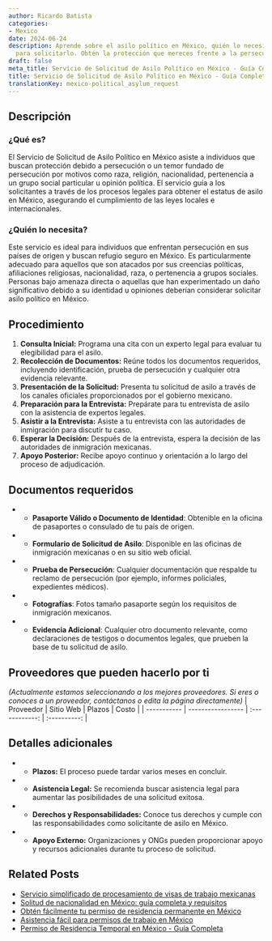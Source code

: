 ```yaml
---
author: Ricardo Batista
categories:
- Mexico
date: 2024-06-24
description: Aprende sobre el asilo político en México, quién lo necesita y los pasos
  para solicitarlo. Obtén la protección que mereces frente a la persecución.
draft: false
meta_title: Servicio de Solicitud de Asilo Político en México - Guía Completa
title: Servicio de Solicitud de Asilo Político en México - Guía Completa
translationKey: mexico-political_asylum_request
---
```



## Descripción
### ¿Qué es?
El Servicio de Solicitud de Asilo Político en México asiste a individuos que buscan protección debido a persecución o un temor fundado de persecución por motivos como raza, religión, nacionalidad, pertenencia a un grupo social particular u opinión política. El servicio guía a los solicitantes a través de los procesos legales para obtener el estatus de asilo en México, asegurando el cumplimiento de las leyes locales e internacionales.

### ¿Quién lo necesita?
Este servicio es ideal para individuos que enfrentan persecución en sus países de origen y buscan refugio seguro en México. Es particularmente adecuado para aquellos que son atacados por sus creencias políticas, afiliaciones religiosas, nacionalidad, raza, o pertenencia a grupos sociales. Personas bajo amenaza directa o aquellas que han experimentado un daño significativo debido a su identidad u opiniones deberían considerar solicitar asilo político en México.

## Procedimiento

1. **Consulta Inicial:** Programa una cita con un experto legal para evaluar tu elegibilidad para el asilo.
2. **Recolección de Documentos:** Reúne todos los documentos requeridos, incluyendo identificación, prueba de persecución y cualquier otra evidencia relevante.
3. **Presentación de la Solicitud:** Presenta tu solicitud de asilo a través de los canales oficiales proporcionados por el gobierno mexicano.
4. **Preparación para la Entrevista:** Prepárate para tu entrevista de asilo con la asistencia de expertos legales.
5. **Asistir a la Entrevista:** Asiste a tu entrevista con las autoridades de inmigración para discutir tu caso.
6. **Esperar la Decisión:** Después de la entrevista, espera la decisión de las autoridades de inmigración mexicanas.
7. **Apoyo Posterior:** Recibe apoyo continuo y orientación a lo largo del proceso de adjudicación.

## Documentos requeridos

- * **Pasaporte Válido o Documento de Identidad**: Obtenible en la oficina de pasaportes o consulado de tu país de origen.
- * **Formulario de Solicitud de Asilo**: Disponible en las oficinas de inmigración mexicanas o en su sitio web oficial.
- * **Prueba de Persecución**: Cualquier documentación que respalde tu reclamo de persecución (por ejemplo, informes policiales, expedientes médicos).
- * **Fotografías**: Fotos tamaño pasaporte según los requisitos de inmigración mexicanos.
- * **Evidencia Adicional**: Cualquier otro documento relevante, como declaraciones de testigos o documentos legales, que prueben la base de tu solicitud de asilo.

## Proveedores que pueden hacerlo por ti
_(Actualmente estamos seleccionando a los mejores proveedores. Si eres o conoces a un proveedor, contáctanos o edita la página directamente)_
| Proveedor   |     Sitio Web     |     Plazos     |     Costo    |
| ----------- | ----------------- | :------------: | :----------: |

## Detalles adicionales

- * **Plazos:** El proceso puede tardar varios meses en concluir.
- * **Asistencia Legal:** Se recomienda buscar asistencia legal para aumentar las posibilidades de una solicitud exitosa.
- * **Derechos y Responsabilidades:** Conoce tus derechos y cumple con las responsabilidades como solicitante de asilo en México.
- * **Apoyo Externo:** Organizaciones y ONGs pueden proporcionar apoyo y recursos adicionales durante tu proceso de solicitud.
## Related Posts

- [Servicio simplificado de procesamiento de visas de trabajo mexicanas](https://tramitit.com/spanish/guides/mexico/trámite_de_visa_de_trabajo/)
- [Solitud de nacionalidad en México: guía completa y requisitos](https://tramitit.com/spanish/guides/mexico/solicitud_de_nacionalidad/)
- [Obtén fácilmente tu permiso de residencia permanente en México](https://tramitit.com/spanish/guides/mexico/permiso_de_residencia_permanente/)
- [Asistencia fácil para permisos de trabajo en México](https://tramitit.com/spanish/guides/mexico/permiso_de_trabajo/)
- [Permiso de Residencia Temporal en México - Guía Completa](https://tramitit.com/spanish/guides/mexico/permiso_de_residencia_temporal/)